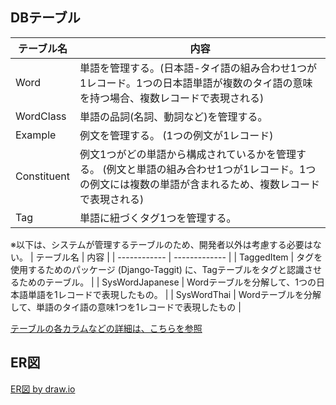 ## DBテーブル
| テーブル名    | 内容           |
| ------------ | ------------- |
| Word         | 単語を管理する。(日本語-タイ語の組み合わせ1つが1レコード。1つの日本語単語が複数のタイ語の意味を持つ場合、複数レコードで表現される) |
| WordClass   | 単語の品詞(名詞、動詞など)を管理する。 |
| Example      | 例文を管理する。 (1つの例文が1レコード) |
| Constituent  | 例文1つがどの単語から構成されているかを管理する。 (例文と単語の組み合わせ1つが1レコード。1つの例文には複数の単語が含まれるため、複数レコードで表現される) |
| Tag          | 単語に紐づくタグ1つを管理する。 |


※以下は、システムが管理するテーブルのため、開発者以外は考慮する必要はない。
| テーブル名    | 内容           |
| ------------ | ------------- |
| TaggedItem  | タグを使用するためのパッケージ (Django-Taggit) に、Tagテーブルをタグと認識させるためのテーブル。 |
| SysWordJapanese | Wordテーブルを分解して、1つの日本語単語を1レコードで表現したもの。 |
| SysWordThai     | Wordテーブルを分解して、単語のタイ語の意味1つを1レコードで表現したもの |


[テーブルの各カラムなどの詳細は、こちらを参照](./database_detail.md)


## ER図
[ER図 by draw.io](https://app.diagrams.net/?lightbox=1&highlight=0000ff&edit=_blank&layers=1&nav=1&title=gaifaaER#Uhttps%3A%2F%2Fdrive.google.com%2Fuc%3Fid%3D1-tuw7_afYUL0Ud8UwnJKSjUGH_FEF4Oa%26export%3Ddownload)